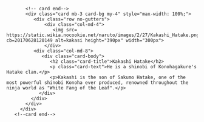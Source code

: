            <!-- card end-->
           <div class="card mb-3 card-bg my-4" style="max-width: 100%;">
              <div class="row no-gutters">
                  <div class="col-md-4">
                     <img src= https://static.wikia.nocookie.net/naruto/images/2/27/Kakashi_Hatake.png/revision/latest?cb=20170628120149 alt=kakasi height="390px" width="300px">  
                  </div>
              <div class="col-md-8">
                 <div class="card-body">
                    <h2 class="card-title">Kakashi Hatake</h2>
                    <p class="card-text">He is a shinobi of Konohagakure's Hatake clan.</p>
                    <p>Kakashi is the son of Sakumo Hatake, one of the most powerful shinobi Konoha ever produced, renowned throughout the ninja world as "White Fang of the Leaf".</p>
                </div>
             </div>
           </div>
         </div>
       <!--card end-->
